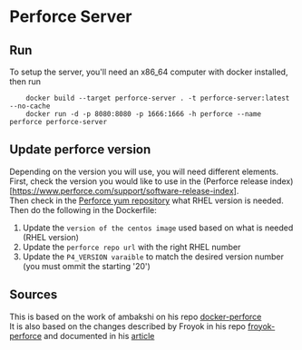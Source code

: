 # Perforce Server

## Run

To setup the server, you'll need an x86_64 computer with docker installed, then run  

```
    docker build --target perforce-server . -t perforce-server:latest --no-cache
    docker run -d -p 8080:8080 -p 1666:1666 -h perforce --name perforce perforce-server
```  

## Update perforce version

Depending on the version you will use, you will need different elements. First, check the version you would like to use in the (Perforce release index)[https://www.perforce.com/support/software-release-index].  
Then check in the [Perforce yum repository](https://package.perforce.com/yum/) what RHEL version is needed.
Then do the following in the Dockerfile: 
1. Update the `version of the centos image` used based on what is needed (RHEL version)
2. Update the `perforce repo url` with the right RHEL number
3. Update the `P4_VERSION varaible` to match the desired version number (you must ommit the starting '20')


## Sources

This is based on the work of ambakshi on his repo [docker-perforce](https://github.com/ambakshi/docker-perforce/tree/master/perforce-server)  
It is also based on the changes described by Froyok in his repo [froyok-perforce](https://github.com/Froyok/froyok-perforce) and documented in his [article](https://www.froyok.fr/blog/2018-09-setting-up-perforce-with-docker-for-unreal-engine-4/page.html)

